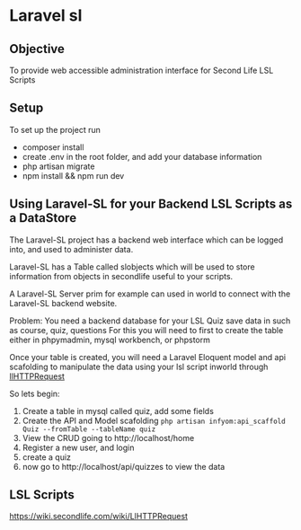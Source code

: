 # Laravel sl
## Objective
To provide web accessible administration interface for Second Life LSL Scripts

## Setup
To set up the project run
* composer install
* create .env in the root folder, and add your database information
* php artisan migrate
* npm install && npm run dev   

## Using Laravel-SL for your Backend LSL Scripts as a DataStore

The Laravel-SL project has a backend web interface which can be logged into, and used to 
administer data.

Laravel-SL has a Table called slobjects which will be used to store information from objects in secondlife useful to your scripts.

A Laravel-SL Server prim for example can used in world to connect with the Laravel-SL backend website.



Problem:
You need a backend database for your LSL Quiz save data in such as course, quiz, questions
For this you will need to first to create the table either in phpymadmin, mysql workbench, or phpstorm

Once your table is created, you will need a Laravel Eloquent model and api scafolding to manipulate the data using your lsl script inworld through [llHTTPRequest](https://wiki.secondlife.com/wiki/LlHTTPRequest)

So lets begin:

1) Create a table in mysql called quiz, add some fields
2) Create the API and Model scafolding 
```php artisan infyom:api_scaffold Quiz --fromTable --tableName quiz```
3) View the CRUD going to http://localhost/home
4) Register a new user, and login
5) create a quiz
6) now go to http://localhost/api/quizzes to view the data


## LSL Scripts
https://wiki.secondlife.com/wiki/LlHTTPRequest
